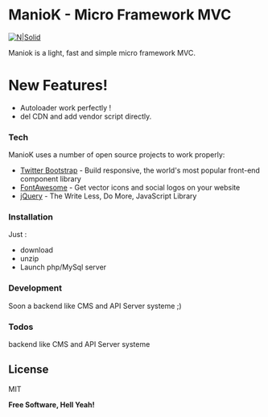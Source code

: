 # ManioK - Micro Framework MVC

[![N|Solid](https://raw.githubusercontent.com/ethsam/ManioK/master/assets/img/created-by-ethsam.png)](https://www.linkedin.com/in/developpeur-web-mobile/)

Maniok is a light, fast and simple micro framework MVC.

# New Features!

  - Autoloader work perfectly !
  - del CDN and add vendor script directly.

### Tech

ManioK uses a number of open source projects to work properly:

* [Twitter Bootstrap] - Build responsive, the world's most popular front-end component library
* [FontAwesome](https://fontawesome.com/) - Get vector icons and social logos on your website
* [jQuery] - The Write Less, Do More, JavaScript Library


### Installation

Just :
- download
- unzip
- Launch php/MySql server

### Development

Soon a backend like CMS and API Server systeme ;)

### Todos

backend like CMS and API Server systeme

License
----

MIT


**Free Software, Hell Yeah!**

   [linkedin]: <https://www.linkedin.com/in/developpeur-web-mobile/>
   [git-repo-url]: <https://github.com/joemccann/dillinger.git>
   [Twitter Bootstrap]: <http://twitter.github.com/bootstrap/>
   [jQuery]: <http://jquery.com>
